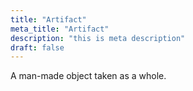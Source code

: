 ```yaml
---
title: "Artifact"
meta_title: "Artifact"
description: "this is meta description"
draft: false
---
```


A man-made object taken as a whole.
